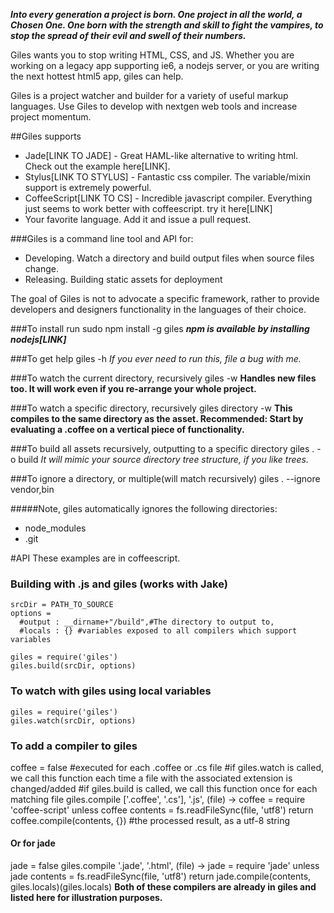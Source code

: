 ___Into every generation a project is born.  One project in all the world, a Chosen One.  One born with the strength and skill
to fight the vampires, to stop the spread of their evil and swell of their numbers.___

Giles wants you to stop writing HTML, CSS, and JS.  Whether you are working on
a legacy app supporting ie6, a nodejs server, or you are writing the next hottest html5 app, giles can help.

Giles is a project watcher and builder for a variety of useful markup languages.  Use Giles to develop with 
nextgen web tools and increase project momentum.

##Giles supports
  * Jade[LINK TO JADE] - Great HAML-like alternative to writing html.  Check out the example here[LINK].
  * Stylus[LINK TO STYLUS] - Fantastic css compiler.  The variable/mixin support is extremely powerful.
  * CoffeeScript[LINK TO CS] - Incredible javascript compiler.  Everything just seems to work better with coffeescript. 
  try it here[LINK]
  * Your favorite language.  Add it and issue a pull request.

###Giles is a command line tool and API for:
* Developing.  Watch a directory and build output files when source files change.
* Releasing.  Building static assets for deployment 

The goal of Giles is not to advocate a specific framework, rather to provide developers and designers
functionality in the languages of their choice.

###To install run 
    sudo npm install -g giles
___npm is available by installing nodejs[LINK]___

###To get help 
    giles -h
_If you ever need to run this, file a bug with me._

###To watch the current directory, recursively 
    giles -w
__Handles new files too.  It will work even if you re-arrange your whole project.__

###To watch a specific directory, recursively 
    giles directory -w
____This compiles to the same directory as the asset.  Recommended: Start 
by evaluating a .coffee on a vertical piece of functionality.____

###To build all assets recursively, outputting to a specific directory 
    giles . -o build
_It will mimic your source directory tree structure, if you like trees._

###To ignore a directory, or multiple(will match recursively) 
    giles . --ignore vendor,bin

#####Note, giles automatically ignores the following directories:
  * node_modules
  * .git


#API
These examples are in coffeescript.

### Building with .js and giles (works with Jake)
    srcDir = PATH_TO_SOURCE
    options = 
      #output : __dirname+"/build",#The directory to output to,
      #locals : {} #variables exposed to all compilers which support variables
    
    giles = require('giles')
    giles.build(srcDir, options)

### To watch with giles using local variables
    giles = require('giles')
    giles.watch(srcDir, options)

### To add a compiler to giles
   coffee = false
   #executed for each .coffee or .cs file
   #if giles.watch is called, we call this function each time a file with the associated extension is changed/added
   #if giles.build is called, we call this function once for each matching file
   giles.compile ['.coffee', '.cs'], '.js', (file) ->
     coffee = require 'coffee-script' unless coffee
     contents = fs.readFileSync(file, 'utf8')
     return coffee.compile(contents, {}) #the processed result, as a utf-8 string

#### Or for jade
   jade = false
   giles.compile '.jade', '.html',  (file) ->
     jade = require 'jade' unless jade
     contents = fs.readFileSync(file, 'utf8')
     return jade.compile(contents, giles.locals)(giles.locals)
**Both of these compilers are already in giles and listed here for illustration purposes.**

